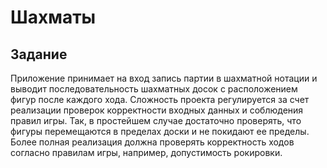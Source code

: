 # Шахматы

## Задание

Приложение принимает на вход запись партии в шахматной нотации и выводит последовательность шахматных досок с расположением фигур после каждого хода. Сложность проекта регулируется за счет реализации проверок корректности входных данных и соблюдения правил игры. Так, в простейшем случае достаточно проверять, что фигуры перемещаются в пределах доски и не покидают ее пределы. Более полная реализация должна проверять корректность ходов согласно правилам игры, например, допустимость рокировки.
